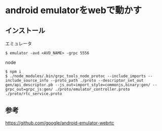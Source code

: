 # android emulatorをwebで動かす

## インストール

エミュレータ
```
$ emulator -avd <AVD_NAME> -grpc 5556
```

node
```
$ npm i
$ ./node_modules/.bin/grpc_tools_node_protoc --include_imports --include_source_info --proto_path ./proto --descriptor_set_out gen/api_descriptor.pb --js_out=import_style=commonjs,binary:gen/ --grpc_out=grpc_js:gen/ ./proto/emulator_controller.proto ./proto/rtc_service.proto
```

## 参考

https://github.com/google/android-emulator-webrtc
